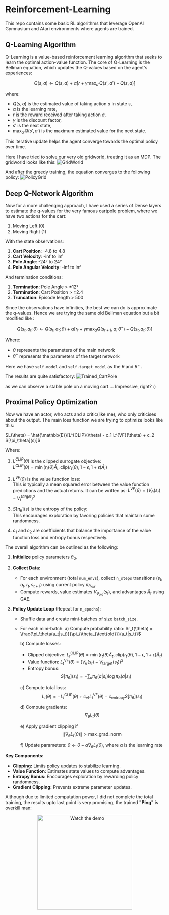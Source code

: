 # Reinforcement-Learning
This repo contains some basic RL algorithms that leverage OpenAI Gymnasium and Atari environments where agents are trained.

## Q-Learning Algorithm
Q-Learning is a value-based reinforcement learning algorithm that seeks to learn the optimal action-value function. The core of Q-Learning is the Bellman equation, which updates the Q-values based on the agent's experiences:

$$
Q(s, a) \leftarrow Q(s, a) + \alpha \left[ r + \gamma \max_{a'} Q(s', a') - Q(s, a) \right]
$$

where:
- $Q(s, a)$ is the estimated value of taking action $a$ in state $s$,
- $\alpha$ is the learning rate,
- $r$ is the reward received after taking action $a$,
- $\gamma$ is the discount factor,
- $s'$ is the next state,
- $\max_{a'} Q(s', a')$ is the maximum estimated value for the next state.

This iterative update helps the agent converge towards the optimal policy over time.

Here I have tried to solve our very old gridworld, treating it as an MDP. The gridworld looks like this:
![GridWorld](images/gridworld.png)

And after the greedy training, the equation converges to the following policy:
![PolicyGrid](images/policy_grid.png)


## Deep Q-Network Algorithm
Now for a more challenging approach, I have used a series of Dense layers to estimate the q-values for the very famous cartpole problem, 
where we have two actions for the cart:
1. Moving Left (0)
2. Moving Right (1)

With the state observations:
1. **Cart Position**: -4.8 to 4.8
2. **Cart Velocity**: -inf to inf
3. **Pole Angle**: -24° to 24°
4. **Pole Angular Velocity**: -inf to inf

And termination conditions:
1. **Termination**: Pole Angle > ±12°
2. **Termination**: Cart Position > ±2.4
3. **Truncation**: Episode length > 500

Since the observations have infinities, the best we can do is approximate the q-values. Hence we are trying the same old Bellman equation but a bit modified like :

$$
Q(s_t, a_t; \theta) \leftarrow Q(s_t, a_t; \theta) + \alpha [r_t + \gamma \max_{a} Q(s_{t+1}, a; \theta^-) - Q(s_t, a_t; \theta)]
$$  

Where:  
   - $\theta$ represents the parameters of the main network  
   - $\theta^-$ represents the parameters of the target network

Here we have `self.model` and `self.target_model` as the $\theta$ and $\theta^-$ .

The results are quite satisfactory:
![Trained_CartPole](videos/cartpole_run.gif)

as we can observe a stable pole on a moving cart.... Impressive, right? :) 

## Proximal Policy Optimization
Now we have an actor, who acts and a critic(like me), who only criticises about the output. The main loss function we are trying to optimize looks like this:

$L(\theta) = \hat{\mathbb{E}}[L^{CLIP}(\theta) - c_1 L^{VF}(\theta) + c_2 S[\pi_\theta](s)]$

Where:

1. $L^{CLIP}(\theta)$ is the clipped surrogate objective:  
   $L^{CLIP}(\theta) = \min(r_t(\theta)\hat{A}_t, \text{clip}(r_t(\theta), 1-\epsilon, 1+\epsilon)\hat{A}_t)$

2. $L^{VF}(\theta)$ is the value function loss:  
   This is typically a mean squared error between the value function predictions and the actual returns. It can be written as:
   $L^{VF}(\theta) = (V_\theta(s_t) - V^{target}_t)^2$

3. $S[\pi_\theta](s)$ is the entropy of the policy:  
   This encourages exploration by favoring policies that maintain some randomness.

4. $c_1$ and $c_2$ are coefficients that balance the importance of the value function loss and entropy bonus respectively.

The overall algorithm can be outlined as the following:

1. **Initialize** policy parameters $\theta_0$.

2. **Collect Data:**
   - For each environment (total `num_envs`), collect `n_steps` transitions $(s_t, a_t, r_t, s_{t+1})$ using current policy $\pi_{\theta_{\text{old}}}$.
   - Compute rewards, value estimates $V_{\theta_{\text{old}}}(s_t)$, and advantages $\hat{A}_t$ using GAE.

3. **Policy Update Loop** (Repeat for `n_epochs`):
   - Shuffle data and create mini-batches of size `batch_size`.
   - For each mini-batch:
     a) Compute probability ratio: $r_t(\theta) = \frac{\pi_\theta(a_t|s_t)}{\pi_{\theta_{\text{old}}}(a_t|s_t)}$
     
     b) Compute losses:
        - Clipped objective: $L_t^{\text{CLIP}}(\theta) = \min( r_t(\theta) \hat{A}_t, \text{clip}( r_t(\theta), 1 - \epsilon, 1 + \epsilon ) \hat{A}_t )$
        - Value function: $L_t^{\text{VF}}(\theta) = ( V_\theta(s_t) - V_{\text{target}}(s_t) )^2$
        - Entropy bonus: $$ S[\pi_\theta](s_t) = -\sum_a \pi_\theta(a|s_t) \log \pi_\theta(a|s_t) $$
     
     c) Compute total loss:
        $$ L_t(\theta) = -L_t^{\text{CLIP}}(\theta) + c_{\text{vf}} L_t^{\text{VF}}(\theta) - c_{\text{entropy}} S[\pi_\theta](s_t) $$
     
     d) Compute gradients: $$ \nabla_\theta L_t(\theta) $$
     
     e) Apply gradient clipping if $$ \| \nabla_\theta L_t(\theta) \| > \text{max\_grad\_norm} $$
     
     f) Update parameters: $\theta \leftarrow \theta - \alpha \nabla_\theta L_t(\theta)$, where $\alpha$ is the learning rate

**Key Components:**
- **Clipping:** Limits policy updates to stabilize learning.
- **Value Function:** Estimates state values to compute advantages.
- **Entropy Bonus:** Encourages exploration by rewarding policy randomness.
- **Gradient Clipping:** Prevents extreme parameter updates.

Although due to limited computation power, I did not complete the total training, the results upto last point is very promising, the trained **"Ping"** is overkill man:

<p align="center">
  <a href="videos/demo.mp4">
    <img src="videos/ppo_pong_eval-step-0-to-step-3000.gif" alt="Watch the demo" width="300"/>
  </a>
</p>
